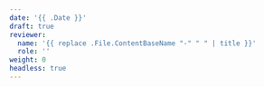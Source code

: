 ```yaml
---
date: '{{ .Date }}'
draft: true
reviewer:
  name: '{{ replace .File.ContentBaseName "-" " " | title }}'
  role: ''
weight: 0
headless: true
---
```

